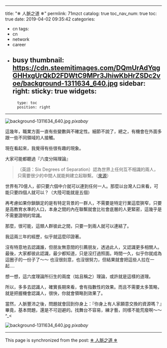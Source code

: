 
---
title: "❄ 人脈之道 ❄"
permlink: 71mzct
catalog: true
toc_nav_num: true
toc: true
date: 2019-04-02 09:35:42
categories:
- cn
tags:
- cn
- network
- career
- busy
thumbnail: https://cdn.steemitimages.com/DQmUrAdYqgGHHxgUrQkD2FDWtC9MPr3JhiwKbHrZSDc2voe/background-1311634_640.jpg
sidebar:
    right:
        sticky: true
widgets:
    -
        type: toc
        position: right
---


![background-1311634_640.jpg](https://cdn.steemitimages.com/DQmUrAdYqgGHHxgUrQkD2FDWtC9MPr3JhiwKbHrZSDc2voe/background-1311634_640.jpg)
*pixabay*

這幾年，職業方面一直有些變數與不確定性。細節不說了，總之，有機會在外面多跟一些不同領域的人接觸。

現在看起來，我覺得有些很有趣的現象。

大家可能都聽過『六度分隔理論』

>（英語：Six Degrees of Separation）認為世界上任何互不相識的兩人，只需要很少的中間人就能夠建立起聯繫。（[來源](https://zh.m.wikipedia.org/zh-tw/%E5%85%AD%E5%BA%A6%E5%88%86%E9%9A%94%E7%90%86%E8%AE%BA)）

世界有70億人，卻只要六個中介就可以連到任何一人。那麼以台灣人口來看，可能只要四個人就可以？（大陸可能就是五個）

再考慮如果你鎖鎖定的是有特定背景的一群人，不需要是特定行業這麼狹窄，只要是高教育水準的人口，本身之間的內在聯繫就會比社會底層的人更緊密，這幾乎是不需要證明的常識。

那麼，很可能，這類人群彼此之間，只要一到兩人就可以連結了。

我這兩三年的經歷，似乎就這麼印證著。

沒有特意地去認識誰，但朋友無意間的引薦朋友，透過此人，又認識更多相關人。最後，大家都彼此認識，最少都知道，只是沒打過照面。時間一久，似乎你就成為這圈子的一份子了～～ 也沒很刻意，也沒很努力，但結果就會把這些人拉在一起.... 

想一想，這六度理論所衍生的兩度（姑且稱之）理論，或許就是這樣的道理。

所以，多多去認識人，確實長期來看，會有指數性的效果。而且不需要太多策略，就是把握機會認識人，很快，你就會領略到效果了。

當然，人脈豐沛之後，問題就會回到你身上：『你身上有人家願意交換的資源嗎？』畢竟，基本問題，還是不可迴避的。找舞台不容易，練才藝，同樣不能荒廢啊～～ ^_<

![background-1311634_640.jpg](https://cdn.steemitimages.com/DQmUrAdYqgGHHxgUrQkD2FDWtC9MPr3JhiwKbHrZSDc2voe/background-1311634_640.jpg)
*pixabay*



- - -

This page is synchronized from the post: [❄ 人脈之道 ❄](https://steemit.com/@deanliu/71mzct)
